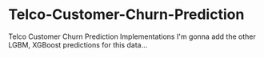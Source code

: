 # Telco-Customer-Churn-Prediction
 Telco Customer Churn Prediction Implementations
 I'm gonna add the other LGBM, XGBoost predictions for this data...
